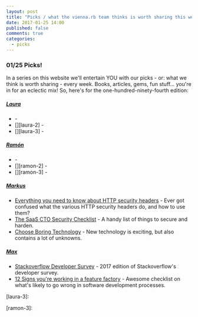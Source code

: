 ```yaml
---
layout: post
title: "Picks / what the vienna.rb team thinks is worth sharing this week"
date: 2017-01-25 14:00
published: false
comments: true
categories:
  - picks
---
```


### 01/25 Picks!

In a series on this website we'll entertain YOU with our picks - or: what we think is worth sharing - every week.
Books, articles, gems, fun stuff... you're in for an eclectic mix! So, here's for the one-hundred-ninety-fourth edition:


##### [Laura][laura]
- [][laura-1] -
- [][laura-2] -
- [][laura-3] -

##### [Ramón][ramon]
- [][ramon-1] -
- [][ramon-2] -
- [][ramon-3] -

##### [Markus][markus]
- [Everything you need to know about HTTP security headers][markus-1] - Ever got confused what the various HTTP security headers do, and how to use them?
- [The SaaS CTO Security Checklist][markus-2] - A handy list of things to secure and harden.
- [Choose Boring Technology][markus-3] - New technology is exciting, but also contains a lot of unknowns.

##### [Max][max]
- [Stackoverflow Developer Survey][max-1] - 2017 edition of Stackoverflow's developer survey.
- [12 Signs you're working in a feature factory][max-2] - Awesome checklist on what's likely to go wrong in software development processes.



[laura]: https://www.twitter.com/alicetragedy
[laura-1]:
[laura-2]:
[laura-3]:

[ramon]: https://twitter.com/senorhuidobro
[ramon-1]:
[ramon-2]:
[ramon-3]:

[markus]: https://twitter.com/nuclearsquid
[markus-1]: https://blog.appcanary.com/2017/http-security-headers.html
[markus-2]: http://cto-security-checklist.sqreen.io
[markus-3]: http://mcfunley.com/choose-boring-technology

[max]: https://www.twitter.com/klappradla
[max-1]: https://www.surveymonkey.com/r/DWZ2672
[max-2]: https://hackernoon.com/12-signs-youre-working-in-a-feature-factory-44a5b938d6a2#.yhxwkkua9

